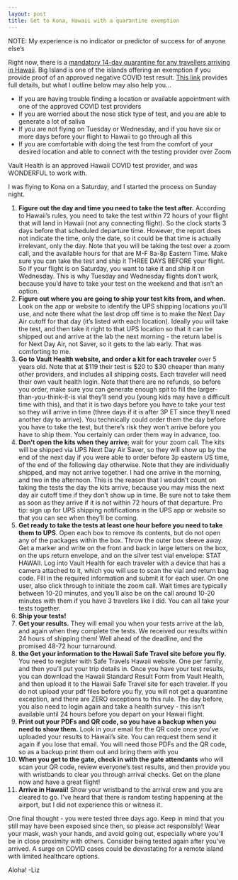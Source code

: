 ```yaml
---
layout: post
title: Get to Kona, Hawaii with a quarantine exemption
---
```


NOTE: My experience is no indicator or predictor of success for of anyone else’s

Right now, there is a [mandatory 14-day quarantine for any travellers arriving in Hawaii](https://www.gohawaii.com/travel-requirements). Big Island is one of the islands offering an exemption if you provide proof of an approved negative COVID test result. [This link](https://www.gohawaii.com/travel-requirements) provides full details, but what I outline below may also help you...
- If you are having trouble finding a location or available appointment with one of the approved COVID test providers
- If you are worried about the nose stick type of test, and you are able to generate a lot of saliva
- If you are not flying on Tuesday or Wednesday, and if you have six or more days before your flight to Hawaii to go through all this
- If you are comfortable with doing the test from the comfort of your desired location and able to connect with the testing provider over Zoom

Vault Health is an approved Hawaii COVID test provider, and was WONDERFUL to work with.

I was flying to Kona on a Saturday, and I started the process on Sunday night.

1. **Figure out the day and time you need to take the test after.** According to Hawaii’s rules, you need to take the test within 72 hours of your flight that will land in Hawaii (not any connecting flight). So the clock starts 3 days before that scheduled departure time. However, the report does not indicate the time, only the date, so it could be that time is actually irrelevant, only the day. Note that you will be taking the test over a zoom call, and the available hours for that are M-F 8a-8p Eastern Time. Make sure you can take the test and ship it THREE DAYS BEFORE your flight. So if your flight is on Saturday, you want to take it and ship it on Wednesday. This is why Tuesday and Wednesday flights don’t work, because you’d have to take your test on the weekend and that isn’t an option.
1. **Figure out where you are going to ship your test kits from, and when.** Look on the app or website to identify the UPS shipping locations you’ll use, and note there what the last drop off time is to make the Next Day Air cutoff for that day (it’s listed with each location). Ideally you will take the test, and then take it right to that UPS location so that it can be shipped out and arrive at the lab the next morning - the return label is for Next Day Air, not Saver, so it gets to the lab early. That was comforting to me. 
1. **Go to Vault Health website, and order a kit for each traveler** over 5 years old. Note that at $119 their test is $20 to $30 cheaper than many other providers, and includes all shipping costs. Each traveler will need their own vault health login. Note that there are no refunds, so before you order, make sure you can generate enough spit to fill the larger-than-you-think-it-is vial they’ll send you (young kids may have a difficult time with this), and that it is two days before you have to take your test so they will arrive in time (three days if it is after 3P ET since they’ll need another day to arrive).  You technically could order them the day before you have to take the test, but there’s risk they won’t arrive before you have to ship them. You certainly can order them way in advance, too.
1. **Don’t open the kits when they arrive**; wait for your zoom call. The kits will be shipped via UPS Next Day Air Saver, so they will show up by the end of the next day if you were able to order before 3p eastern US time, of the end of the following day otherwise. Note that they are individually shipped, and may not arrive together. I had one arrive in the morning, and two in the afternoon. This is the reason that I wouldn’t count on taking the tests the day the kits arrive, because you may miss the next day air cutoff time if they don’t show up in time. Be sure not to take them as soon as they arrive if it is not within 72 hours of that departure. Pro tip: sign up for UPS shipping notifications in the UPS app or website so that you can see when they’ll be coming.
1. **Get ready to take the tests at least one hour before you need to take them to UPS**. Open each box to remove its contents, but do not open any of the packages within the box. Throw the outer box sleeve away. Get a marker and write on the front and back in large letters on the box, on the ups return envelope, and on the silver test vial envelope: STAT HAWAII. Log into Vault Health for each traveler with a device that has a camera attached to it, which you will use to scan the vial and return bag code. Fill in the required information and submit it for each user. On one user, also click through to initiate the zoom call. Wait times are typically between 10-20 minutes, and you’ll also be on the call around 10-20 minutes with them if you have 3 travelers like I did. You can all take your tests together.
1. **Ship your tests!**
1. **Get your results.** They will email you when your tests arrive at the lab, and again when they complete the tests. We received our results within 24 hours of shipping them! Well ahead of the deadline, and the promised 48-72 hour turnaround.
1. **the Get your information to the Hawaii Safe Travel site before you fly.** You need to register with Safe Travels Hawaii website. One per family, and then you’ll put your trip details in. Once you have your test results, you can download the Hawaii Standard Result Form from Vault Health, and then upload it to the Hawaii Safe Travel site for each traveler. If you do not upload your pdf files before you fly, you will not get a quarantine exception, and there are ZERO exceptions to this rule. The day before, you also need to login again and take a health survey - this isn’t available until 24 hours before you depart on your Hawaii flight.
1. **Print out your PDFs and QR code, so you have a backup when you need to show them.** Look in your email for the QR code once you’ve uploaded your results to Hawaii’s site. You can request them send it again if you lose that email. You will need those PDFs and the QR code, so as a backup print them out and bring them with you
1. **When you get to the gate, check in with the gate attendants** who will scan your QR code, review everyone’s test results, and then provide you with wristbands to clear you through arrival checks. Get on the plane now and have a great flight!
1. **Arrive in Hawaii!** Show your wristband to the arrival crew and you are cleared to go. I've heard that there is random testing happening at the airport, but I did not experience this or witness it.

One final thought - you were tested three days ago. Keep in mind that you still may have been exposed since then, so please act responsibly! Wear your mask, wash your hands, and avoid going out, especially where you'll be in close proximity with others. Consider being tested again after you've arrived. A surge on COVID cases could be devastating for a remote island with limited healthcare options. 
	
Aloha!  -Liz
